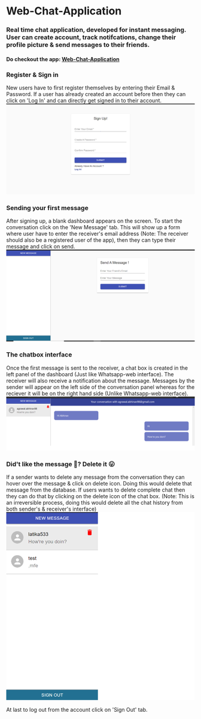 # Web-Chat-Application

### Real time chat application, developed for instant messaging. User can create account, track notifcations, change their profile picture & send messages to their friends.

#### Do checkout the app: [Web-Chat-Application](https://chat-app-39de2.firebaseapp.com/)

### Register & Sign in
New users have to first register themselves by entering their Email & Password. If a user has already created an account before then they can click on 'Log In' and can directly get signed in to their account.
![Signup Page](https://github.com/abhinav5481/web-chat-application/blob/master/images/Signup.png)

### Sending your first message
After signing up, a blank dashboard appears on the screen. To start the conversation click on the 'New Message' tab. This will show up a form where user have to enter the receiver's email address (Note: The receiver should also be a registered user of the app), then they can type their message and click on send.
![Dashboard](https://github.com/abhinav5481/web-chat-application/blob/master/images/Dashboard_1.png)

### The chatbox interface
Once the first message is sent to the receiver, a chat box is created in the left panel of the dashboard (Just like Whatsapp-web interface). The receiver will also receive a notification about the message. Messages by the sender will appear on the left side of the conversation panel whereas for the reciever it will be on the right hand side (Unlike  Whatsapp-web interface).
![Chat-box & Notification](https://github.com/abhinav5481/web-chat-application/blob/master/images/Notification.png)

### Did't like the message :grimacing:? Delete it :stuck_out_tongue:
If a sender wants to delete any message from the conversation they can hover over the message & click on delete icon. Doing this would delete that message from the database.
If users wants to delete complete chat then they can do that by clicking on the delete icon of the chat box. (Note: This is an irreversible process, doing this would delete all the chat history from both sender's & receiver's interface)
![Delete chat & messages](https://github.com/abhinav5481/web-chat-application/blob/master/images/Delete_Chat.png)

At last to log out from the account click on 'Sign Out' tab.
